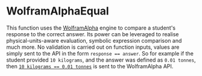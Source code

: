 # WolframAlphaEqual

This function uses the [WolframAlpha](https://www.wolframalpha.com/) engine to compare a student's response to the correct answer. Its power can be leveraged to realise physical-units-aware evaluation, symbolic expression comparison and much more. No validation is carried out on function inputs, values are simply sent to the API in the form `response == answer`. So for example if the student provided `10 kilograms`, and the answer was defined as `0.01 tonnes`, then [`10 kilograms == 0.01 tonnes`](https://www.wolframalpha.com/input?i=10+kilograms+%3D%3D+0.01+tonnes) is sent to the WolframAlpha API.

